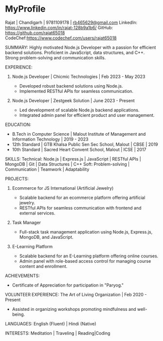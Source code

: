 # MyProfile

Rajat | Chandigarh | 9781109178 | rb465629@gmail.com
LinkedIn: https://www.linkedin.com/in/rajat-128b9a1b6/
 GitHub: https://github.com/rajat65018
CodeChef:https://www.codechef.com/users/rajat65018

SUMMARY:
Highly motivated Node.js Developer with a passion for efficient backend solutions. Proficient in JavaScript, data structures, and C++. Strong problem-solving and communication skills.

EXPERIENCE:
1. Node.js Developer | Chicmic Technologies | Feb 2023 - May 2023
   - Developed robust backend solutions using Node.js.
   - Implemented RESTful APIs for seamless communication.

2. Node.js Developer | Zestgeek Solution | June 2023 - Present
   - Led development of scalable Node.js backend applications.
   - Integrated admin panel for efficient product and user management.

EDUCATION:
- B.Tech in Computer Science | Malout Institute of Management and Information Technology | 2019 - 2023
- 12th Standard | GTB Khalsa Public Sen Sec School, Malout | CBSE | 2019
- 10th Standard | Sacred Heart Convent School, Malout | ICSE | 2017

SKILLS:
Technical: Node.js | Express.js | JavaScript | RESTful APIs | MongoDB | Git | Data Structures | C++
Soft: Problem-solving | Communication | Teamwork | Adaptability

PROJECTS:
1. Ecommerce for JS International (Artificial Jewelry)
   - Scalable backend for an ecommerce platform offering artificial jewelry.
   - RESTful APIs for seamless communication with frontend and external services.

2. Task Manager
   - Full-stack task management application using Node.js, Express.js, MongoDB, and JavaScript.

3. E-Learning Platform
   - Scalable backend for an E-Learning platform offering online courses.
   - Admin panel with role-based access control for managing course content and enrollment.

ACHIEVEMENTS:
- Certificate of Appreciation for participation in "Paryog."

VOLUNTEER EXPERIENCE:
The Art of Living Organization | Feb 2020 - Present
- Assisted in organizing workshops promoting mindfulness and well-being.

LANGUAGES:
English (Fluent) | Hindi (Native)

INTERESTS:
Meditation | Traveling | Reading|Coding


